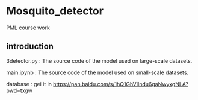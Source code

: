 # Mosquito_detector
PML course work
 
 ## introduction
 3detector.py  :  The source code of the model used on large-scale datasets.
 
 main.ipynb    :  The source code of the model used on small-scale datasets.

database : gei it in https://pan.baidu.com/s/1hQ1GhVIlndu6gaNwyxgNLA?pwd=txgw

